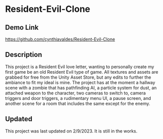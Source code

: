 # Resident-Evil-Clone
## Demo Link
https://github.com/cynthiavaldes/Resident-Evil-Clone
## Description
This project is a Resident Evil love letter, wanting to personally create my first game be an old Resident Evil type of game. All textures and assets are grabbed for free from the Unity Asset Store, but any edits to further the ambiance to fit my ideal is mine. The project has at the moment a hallway scene with a zombie that has pathfinding AI, a particle system for dust, an attached weapon to the character, two cameras to switch to, camera triggers and door triggers, a rudimentary menu UI, a pause screen, and another scene for a room that includes the same except for the enemy.
## Updated
This project was last updated on 2/9/2023. It is still in the works.
